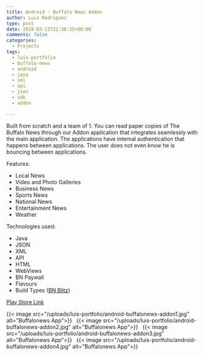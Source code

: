 ```yaml
---
title: Android - Buffalo News Addon
author: Luis Rodriguez
type: post
date: 2018-03-21T22:36:25+00:00
comments: false
categories:
  - Projects
tags:
  - luis-portfolio
  - buffalo-news
  - android
  - java
  - xml
  - api
  - json
  - sdk
  - addon

---
```


Built from scratch and a team of 1. You can read paper copies of The Buffalo News through our Addon application that integrates seamlessly with the main application. The applications have internal authentication that happens between applications. The user does not even know he is bouncing between applications.


Features:

 - Local News
 - Video and Photo Galleries
 - Business News
 - Sports News
 - National News
 - Entertainment News
 - Weather

Technologies used:

 - Java
 - JSON
 - XML
 - API
 - HTML
 - WebViews
 - BN Paywall
 - Flavours
 - Build Types ([BN Blitz](/post/projects/android-bn-blitz))

[Play Store Link](https://play.google.com/store/apps/details?id=com.buffalonews.eedition.addon)

<!--more-->

{{< image src="/uploads/luis-portfolio/android-buffalonews-addon1.jpg" alt="Buffalonews App">}}
&nbsp;
{{< image src="/uploads/luis-portfolio/android-buffalonews-addon2.jpg" alt="Buffalonews App">}}
&nbsp;
{{< image src="/uploads/luis-portfolio/android-buffalonews-addon3.jpg" alt="Buffalonews App">}}
&nbsp;
{{< image src="/uploads/luis-portfolio/android-buffalonews-addon4.jpg" alt="Buffalonews App">}}


